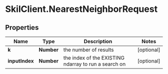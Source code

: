 # SkilClient.NearestNeighborRequest

## Properties

Name | Type | Description | Notes
------------ | ------------- | ------------- | -------------
**k** | **Number** | the number of results | [optional] 
**inputIndex** | **Number** | the index of the EXISTING ndarray to run a search on | [optional] 


